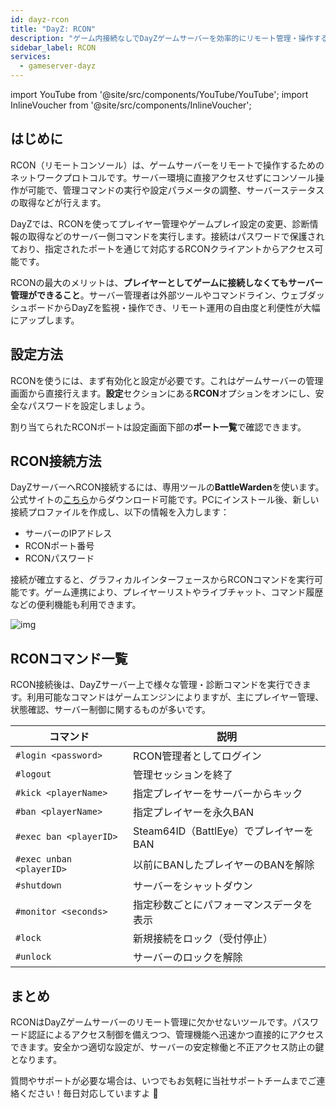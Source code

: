 ```yaml
---
id: dayz-rcon
title: "DayZ: RCON"
description: "ゲーム内接続なしでDayZゲームサーバーを効率的にリモート管理・操作する方法 → 今すぐチェック"
sidebar_label: RCON
services:
  - gameserver-dayz
---
```


import YouTube from '@site/src/components/YouTube/YouTube';
import InlineVoucher from '@site/src/components/InlineVoucher';

## はじめに

RCON（リモートコンソール）は、ゲームサーバーをリモートで操作するためのネットワークプロトコルです。サーバー環境に直接アクセスせずにコンソール操作が可能で、管理コマンドの実行や設定パラメータの調整、サーバーステータスの取得などが行えます。

DayZでは、RCONを使ってプレイヤー管理やゲームプレイ設定の変更、診断情報の取得などのサーバー側コマンドを実行します。接続はパスワードで保護されており、指定されたポートを通じて対応するRCONクライアントからアクセス可能です。

RCONの最大のメリットは、**プレイヤーとしてゲームに接続しなくてもサーバー管理ができること**。サーバー管理者は外部ツールやコマンドライン、ウェブダッシュボードからDayZを監視・操作でき、リモート運用の自由度と利便性が大幅にアップします。

<InlineVoucher />

## 設定方法

RCONを使うには、まず有効化と設定が必要です。これはゲームサーバーの管理画面から直接行えます。**設定**セクションにある**RCON**オプションをオンにし、安全なパスワードを設定しましょう。

割り当てられたRCONポートは設定画面下部の**ポート一覧**で確認できます。



## RCON接続方法

DayZサーバーへRCON接続するには、専用ツールの**BattleWarden**を使います。公式サイトの[こちら](https://www.battlewarden.net)からダウンロード可能です。PCにインストール後、新しい接続プロファイルを作成し、以下の情報を入力します：

- サーバーのIPアドレス  
- RCONポート番号 
- RCONパスワード

接続が確立すると、グラフィカルインターフェースからRCONコマンドを実行可能です。ゲーム連携により、プレイヤーリストやライブチャット、コマンド履歴などの便利機能も利用できます。

![img](https://screensaver01.zap-hosting.com/index.php/s/P9S3rx3GFWkAo3G/preview)



## RCONコマンド一覧

RCON接続後は、DayZサーバー上で様々な管理・診断コマンドを実行できます。利用可能なコマンドはゲームエンジンによりますが、主にプレイヤー管理、状態確認、サーバー制御に関するものが多いです。

| コマンド                         | 説明                                              |
|----------------------------------|--------------------------------------------------|
| `#login <password>`             | RCON管理者としてログイン                          |
| `#logout`                       | 管理セッションを終了                              |
| `#kick <playerName>`            | 指定プレイヤーをサーバーからキック                |
| `#ban <playerName>`             | 指定プレイヤーを永久BAN                           |
| `#exec ban <playerID>`          | Steam64ID（BattlEye）でプレイヤーをBAN            |
| `#exec unban <playerID>`        | 以前にBANしたプレイヤーのBANを解除                 |
| `#shutdown`                     | サーバーをシャットダウン                          |
| `#monitor <seconds>`            | 指定秒数ごとにパフォーマンスデータを表示          |
| `#lock`                         | 新規接続をロック（受付停止）                       |
| `#unlock`                       | サーバーのロックを解除                            |




## まとめ

RCONはDayZゲームサーバーのリモート管理に欠かせないツールです。パスワード認証によるアクセス制御を備えつつ、管理機能へ迅速かつ直接的にアクセスできます。安全かつ適切な設定が、サーバーの安定稼働と不正アクセス防止の鍵となります。

質問やサポートが必要な場合は、いつでもお気軽に当社サポートチームまでご連絡ください！毎日対応していますよ 🙂 

<InlineVoucher />